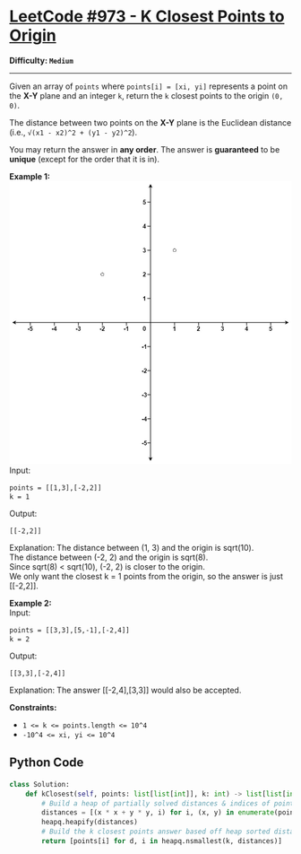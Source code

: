 # [LeetCode #973 - K Closest Points to Origin](https://leetcode.com/problems/k-closest-points-to-origin/)

**Difficulty: `Medium`**

---

Given an array of `points` where `points[i] = [xi, yi]` represents a point on the **X-Y** plane and an integer `k`, return the `k` closest points to the origin `(0, 0)`.

The distance between two points on the **X-Y** plane is the Euclidean distance (i.e., `√(x1 - x2)^2 + (y1 - y2)^2`).

You may return the answer in **any order**. The answer is **guaranteed** to be **unique** (except for the order that it is in).

**Example 1:**  
![Example 1](closestplane1.jpg)  
Input:  
```
points = [[1,3],[-2,2]]
k = 1
```
Output:  
```
[[-2,2]]
```
Explanation:
The distance between (1, 3) and the origin is sqrt(10).  
The distance between (-2, 2) and the origin is sqrt(8).  
Since sqrt(8) < sqrt(10), (-2, 2) is closer to the origin.  
We only want the closest k = 1 points from the origin, so the answer is just [[-2,2]].  

**Example 2:**  
Input:  
```
points = [[3,3],[5,-1],[-2,4]]
k = 2
```
Output:  
```
[[3,3],[-2,4]]
```
Explanation:
The answer [[-2,4],[3,3]] would also be accepted.  

**Constraints:**  
- `1 <= k <= points.length <= 10^4`
- `-10^4 <= xi, yi <= 10^4`

## Python Code
```python
class Solution:
    def kClosest(self, points: list[list[int]], k: int) -> list[list[int]]:
        # Build a heap of partially solved distances & indices of points
        distances = [(x * x + y * y, i) for i, (x, y) in enumerate(points)]
        heapq.heapify(distances)
        # Build the k closest points answer based off heap sorted distances
        return [points[i] for d, i in heapq.nsmallest(k, distances)]
```